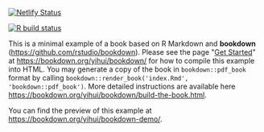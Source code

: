 [![Netlify Status](https://api.netlify.com/api/v1/badges/acb42178-12c8-4ca2-ae3a-d596bd3c568e/deploy-status)](https://app.netlify.com/sites/rmrwr-book/deploys)

<!-- badges: start -->
[![R build status](https://github.com/higgi13425/rmrwr-book/workflows/R-CMD-check/badge.svg)](https://github.com/higgi13425/rmrwr-book/actions)
<!-- badges: end -->

This is a minimal example of a book based on R Markdown and **bookdown** (https://github.com/rstudio/bookdown). Please see the page "[Get Started](https://bookdown.org/yihui/bookdown/get-started.html)" at https://bookdown.org/yihui/bookdown/ for how to compile this example into HTML. You may generate a copy of the book in `bookdown::pdf_book` format by calling `bookdown::render_book('index.Rmd', 'bookdown::pdf_book')`. More detailed instructions are available here https://bookdown.org/yihui/bookdown/build-the-book.html.

You can find the preview of this example at https://bookdown.org/yihui/bookdown-demo/.
